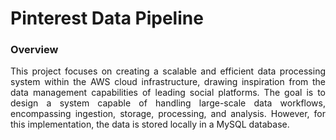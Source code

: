 # Pinterest Data Pipeline

### Overview
<p align="justify">
This project focuses on creating a scalable and efficient data processing system within the AWS cloud infrastructure, drawing inspiration from the data management capabilities of leading social platforms. The goal is to design a system capable of handling large-scale data workflows, encompassing ingestion, storage, processing, and analysis. However, for this implementation, the data is stored locally in a MySQL database. </p>
